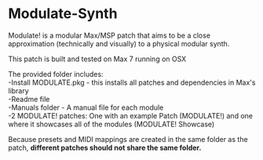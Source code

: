 # Modulate-Synth

Modulate! is a modular Max/MSP patch that aims to be a close approximation (technically and visually) to a physical modular synth.

This patch is built and tested on Max 7 running on OSX

The provided folder includes:  
-Install MODULATE.pkg - this installs all patches and dependencies in Max's library  
-Readme file  
-Manuals folder - A manual file for each module  
-2 MODULATE! patches: One with an example Patch (MODULATE!) and one where it showcases all of the modules (MODULATE! Showcase)  

Because presets and MIDI mappings are created in the same folder as the patch, **different patches should not share the same folder.**
